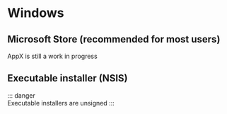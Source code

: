 # Windows
## Microsoft Store (recommended for most users)
AppX is still a work in progress

## Executable installer (NSIS)
::: danger  
Executable installers are unsigned
:::

